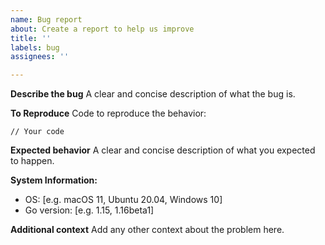 ```yaml
---
name: Bug report
about: Create a report to help us improve
title: ''
labels: bug
assignees: ''

---
```


**Describe the bug**
A clear and concise description of what the bug is.

**To Reproduce**
Code to reproduce the behavior:
```golang
// Your code
```

**Expected behavior**
A clear and concise description of what you expected to happen.

**System Information:**
 - OS: [e.g. macOS 11, Ubuntu 20.04, Windows 10]
 - Go version: [e.g. 1.15, 1.16beta1]

**Additional context**
Add any other context about the problem here.
